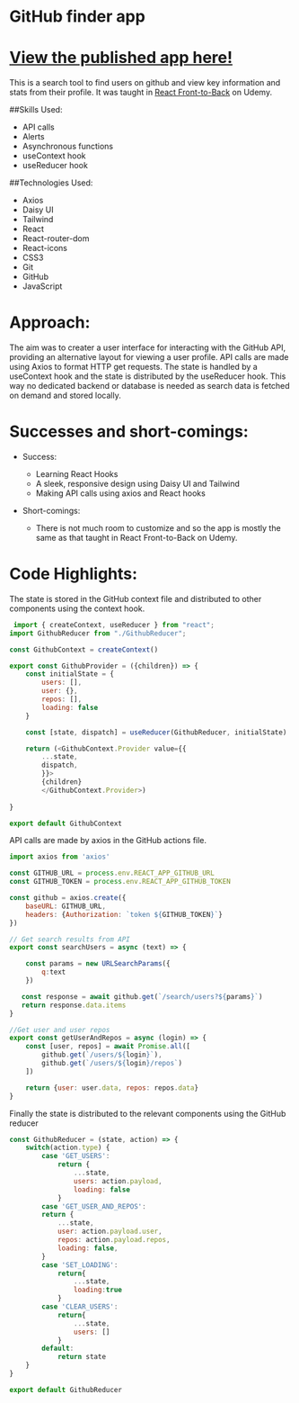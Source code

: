# GitHub finder app
# [View the published app here!](https://github-finder-ten-alpha.vercel.app/)

This is a search tool to find users on github and view key information and stats from their profile. It was taught in [React Front-to-Back](https://www.udemy.com/course/react-front-to-back-2022/) on Udemy.

##Skills Used:
- API calls
- Alerts
- Asynchronous functions
- useContext hook
- useReducer hook

##Technologies Used:
- Axios
- Daisy UI
- Tailwind
- React
- React-router-dom
- React-icons
- CSS3
- Git
- GitHub
- JavaScript

# Approach:
The aim was to creater a user interface for interacting with the GitHub API, providing an alternative layout for viewing a user profile. API calls are made using Axios to format HTTP get requests. The state is handled by a useContext hook and the state is distributed by the useReducer hook. This way no dedicated backend or database is needed as search data is fetched on demand and stored locally.

# Successes and short-comings:
* Success:
  * Learning React Hooks
  * A sleek, responsive design using Daisy UI and Tailwind
  * Making API calls using axios and React hooks

* Short-comings:
  * There is not much room to customize and so the app is mostly the same as that taught in React Front-to-Back on Udemy.

# Code Highlights:
The state is stored in the GitHub context file and distributed to other components using the context hook.

```javascript githubContext.js
 import { createContext, useReducer } from "react";
import GithubReducer from "./GithubReducer";

const GithubContext = createContext()

export const GithubProvider = ({children}) => {
    const initialState = {
        users: [],
        user: {},
        repos: [],
        loading: false
    }

    const [state, dispatch] = useReducer(GithubReducer, initialState)

    return (<GithubContext.Provider value={{
        ...state,
        dispatch,
        }}>
        {children}
        </GithubContext.Provider>)
    
}

export default GithubContext
```

API calls are made by axios in the GitHub actions file.

```javascript githubActions.js
import axios from 'axios'

const GITHUB_URL = process.env.REACT_APP_GITHUB_URL 
const GITHUB_TOKEN = process.env.REACT_APP_GITHUB_TOKEN 

const github = axios.create({
    baseURL: GITHUB_URL,
    headers: {Authorization: `token ${GITHUB_TOKEN}`}
})

// Get search results from API
export const searchUsers = async (text) => {

    const params = new URLSearchParams({
        q:text
    })

   const response = await github.get(`/search/users?${params}`)
   return response.data.items
}

//Get user and user repos
export const getUserAndRepos = async (login) => {
    const [user, repos] = await Promise.all([
        github.get(`/users/${login}`),
        github.get(`/users/${login}/repos`)
    ])

    return {user: user.data, repos: repos.data}
}
```

Finally the state is distributed to the relevant components using the GitHub reducer

```javascript githubReducer.js
const GithubReducer = (state, action) => {
    switch(action.type) {
        case 'GET_USERS':
            return {
                ...state,
                users: action.payload,
                loading: false
            }
        case 'GET_USER_AND_REPOS': 
        return {
            ...state,
            user: action.payload.user,
            repos: action.payload.repos,
            loading: false,
        }
        case 'SET_LOADING':
            return{
                ...state,
                loading:true
            }  
        case 'CLEAR_USERS':
            return{
                ...state,
                users: []
            }  
        default:
            return state
    }
}

export default GithubReducer
```
